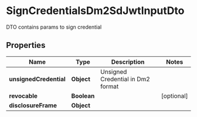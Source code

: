 # SignCredentialsDm2SdJwtInputDto

DTO contains params to sign credential

## Properties

| Name                   | Type        | Description                       | Notes      |
| ---------------------- | ----------- | --------------------------------- | ---------- |
| **unsignedCredential** | **Object**  | Unsigned Credential in Dm2 format |            |
| **revocable**          | **Boolean** |                                   | [optional] |
| **disclosureFrame**    | **Object**  |                                   |            |
